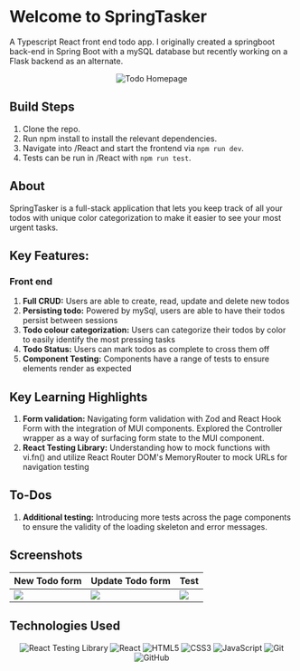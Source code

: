 # Welcome to SpringTasker

A Typescript React front end todo app. I originally created a springboot back-end in Spring Boot with a mySQL database but recently working on a Flask backend as an alternate.

<div align="center">
  <img src="./React/public/springtasker.gif" alt="Todo Homepage">
</div>

## Build Steps

1. Clone the repo.
2. Run npm install to install the relevant dependencies.
3. Navigate into /React and start the frontend via `npm run dev`.
4. Tests can be run in /React with `npm run test`.

## About

SpringTasker is a full-stack application that lets you keep track of all your todos with unique color categorization to make it easier to see your most urgent tasks.

## Key Features:

### Front end

1. **Full CRUD:** Users are able to create, read, update and delete new todos
2. **Persisting todo:** Powered by mySql, users are able to have their todos persist between sessions
3. **Todo colour categorization:** Users can categorize their todos by color to easily identify the most pressing tasks
4. **Todo Status:** Users can mark todos as complete to cross them off
5. **Component Testing:** Components have a range of tests to ensure elements render as expected

## Key Learning Highlights

1. **Form validation:** Navigating form validation with Zod and React Hook Form with the integration of MUI components. Explored the Controller wrapper as a way of surfacing form state to the MUI component.
2. **React Testing Library:** Understanding how to mock functions with vi.fn() and utilize React Router DOM's MemoryRouter to mock URLs for navigation testing

## To-Dos

1. **Additional testing:** Introducing more tests across the page components to ensure the validity of the loading skeleton and error messages.

## Screenshots

| New Todo form                                 | Update Todo form                                 | Test                                   |
| --------------------------------------------- | ------------------------------------------------ | -------------------------------------- |
| <img src="./React/public/newtodoform.png"  /> | <img src="./React/public/updatetodoform.png"  /> | <img src="./React/public/test.png"  /> |

## Technologies Used

<div align="center">

![React Testing Library](https://img.shields.io/badge/-React%20Testing%20Library-05122A?style=flat&logo=testinglibrary)
![React](https://img.shields.io/badge/-React-05122A?style=flat&logo=react)
![HTML5](https://img.shields.io/badge/-HTML5-05122A?style=flat&logo=html5)
![CSS3](https://img.shields.io/badge/-CSS3-05122A?style=flat&logo=css3)
![JavaScript](https://img.shields.io/badge/-JavaScript-05122A?style=flat&logo=javascript)
![Git](https://img.shields.io/badge/-Git-05122A?style=flat&logo=git)
![GitHub](https://img.shields.io/badge/-GitHub-05122A?style=flat&logo=github)

</div>
